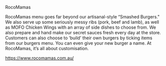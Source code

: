 RocoMamas

RocoMamas menu goes far beyond our artisanal-style “Smashed Burgers." We also serve up some seriously messy ribs (pork, beef and lamb), as well as MOFO Chicken Wings with an array of side dishes to choose from. We also prepare and hand make our secret sauces fresh every day at the store. 
Customers can also choose to ‘build’ their own burgers by ticking items from our burgers menu. You can even give your new burger a name. At RocoMamas, it’s all about customisation.

https://www.rocomamas.com.au/

